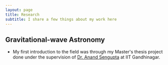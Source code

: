 ```yaml
---
layout: page
title: Research
subtitle: I share a few things about my work here
---
```


## Gravitational-wave Astronomy

* My first introduction to the field was through my Master's thesis project done under the supervision of [Dr. Anand Sengupta](https://iitgn.ac.in/faculty/phy/fac-anand) at IIT Gandhinagar. 
